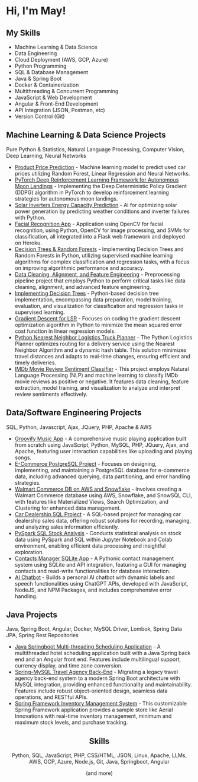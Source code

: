 <h1>Hi, I'm May!</h1>
<h2>My Skills</h2>
<ul>
  <li>Machine Learning & Data Science</li>
  <li>Data Engineering</li>
  <li>Cloud Deployment (AWS, GCP, Azure)</li>  
  <li>Python Programming</li>
  <li>SQL & Database Management</li>  
  <li>Java & Spring Boot</li>
  <li>Docker & Containerization</li>
  <li>Multithreading & Concurrent Programming</li>
  <li>JavaScript & Web Development</li>
  <li>Angular & Front-End Development</li>
  <li>API Integration (JSON, Postman, etc)</li>
  <li>Version Control (Git)</li>
</ul>

<h2>Machine Learning & Data Science Projects</h2>
<p>Pure Python & Statistics, Natural Language Processing, Computer Vision, Deep Learning, Neural Networks</p>

<ul>
  <li><a href="https://github.com/MayCooper/Product-Price-Prediction/blob/main/Final_Used%20Cars_Aug%2030%202021.ipynb" target="_blank">Product Price Prediction</a> - Machine learning model to predict used car prices utilizing Random Forest, Linear Regression and Neural Networks.</li>
  <li><a href="https://github.com/MayCooper/PyTorch-Deep-Reinforcement-Learning-Framework-for-Autonomous-Moon-Landings" target="_blank">PyTorch Deep Reinforcement Learning Framework for Autonomous Moon Landings</a> - Implementing the Deep Deterministic Policy Gradient (DDPG) algorithm in PyTorch to develop reinforcement learning strategies for autonomous moon landings.</li>
  <li><a href="https://github.com/MayCooper/green-energy-production-inverter-prediction" target="_blank">Solar Inverters Energy Capacity Prediction</a> - AI for optimizing solar power generation by predicting weather conditions and inverter failures with Python.</li>
  <li><a href="https://github.com/MayCooper/Facial-Recognition-App" target="_blank">Facial Recognition App</a> - Application using OpenCV for facial recognition, using Python, OpenCV for image processing, and SVMs for classification, all integrated into a Flask web framework and deployed on Heroku.</li>
  <li><a href="https://github.com/MayCooper/Decision-Trees-and-Random-Forests" target="_blank">Decision Trees & Random Forests</a> - Implementing Decision Trees and Random Forests in Python, utilizing supervised machine learning algorithms for complex classification and regression tasks, with a focus on improving algorithmic performance and accuracy.</li>
  <li><a href="https://github.com/MayCooper/Data-Cleaning-Alignment-and-Feature-Engineering" target="_blank">Data Cleaning, Alignment, and Feature Engineering</a> - Preprocessing pipeline project that employs Python to perform critical tasks like data cleaning, alignment, and advanced feature engineering.</li>
  <li><a href="https://github.com/MayCooper/Implementing-Decision-Trees" target="_blank">Implementing Decision Trees</a> - Python-based decision tree implementation, encompassing data preparation, model training, evaluation, and visualization for classification and regression tasks in supervised learning.</li>
  <li><a href="https://github.com/MayCooper/Coding-Gradient-Descent-for-LSR" target="_blank">Gradient Descent for LSR</a> - Focuses on coding the gradient descent optimization algorithm in Python to minimize the mean squared error cost function in linear regression models.</li>
  <li><a href="https://github.com/MayCooper/Python-Nearest-Neighbor-Truck-Logistics-Program" target="_blank">Python Nearest Neighbor Logistics Truck Planner</a> - The Python Logistics Planner optimizes routing for a delivery service using the Nearest Neighbor Algorithm and a dynamic hash table. This solution minimizes travel distances and adapts to real-time changes, ensuring efficient and timely deliveries.</li>
  <li><a href="https://github.com/MayCooper/IMDb-Movie-Review-Sentiment-Analysis" target="_blank">IMDb Movie Review Sentiment Classifier</a> - This project employs Natural Language Processing (NLP) and machine learning to classify IMDb movie reviews as positive or negative. It features data cleaning, feature extraction, model training, and visualization to analyze and interpret review sentiments effectively.</li>
</ul>

<h2>Data/Software Engineering Projects</h2>
<p>SQL, Python, Javascript, Ajax, JQuery, PHP, Apache & AWS</p>

<ul>
  <li><a href="https://github.com/MayCooper/Groovify" target="_blank">Groovify Music App</a> - A comprehensive music playing application built from scratch using JavaScript, Python, MySQL, PHP, JQuery, Ajax, and Apache, featuring user interaction capabilities like uploading and playing songs.</li>
  <li><a href="https://github.com/MayCooper/E-Commerce-PostgreSQL-Project" target="_blank">E-Commerce PostgreSQL Project</a> - Focuses on designing, implementing, and maintaining a PostgreSQL database for e-commerce data, including advanced querying, data partitioning, and error handling strategies.</li>
  <li><a href="https://github.com/MayCooper/Snowflake-SQL-WalmartCommerceDB-AWS-Project" target="_blank">Walmart Commerce DB on AWS and Snowflake</a> - Involves creating a Walmart Commerce database using AWS, Snowflake, and SnowSQL CLI, with features like Materialized Views, Search Optimization, and Clustering for enhanced data management.</li>
  <li><a href="https://github.com/MayCooper/car-dealership-sql-project" target="_blank">Car Dealership SQL Project</a> - A SQL-based project for managing car dealership sales data, offering robust solutions for recording, managing, and analyzing sales information efficiently.</li>
  <li><a href="https://github.com/MayCooper/PySpark-SQL-Stock-Analysis" target="_blank">PySpark SQL Stock Analysis</a> - Conducts statistical analysis on stock data using PySpark and SQL within Jupyter Notebook and Colab environment, enabling efficient data processing and insightful exploration.</li>
  <li><a href="https://github.com/MayCooper/Contacts-Manager-SQLiteApp-Python-API" target="_blank">Contacts Manager SQLite App</a> - A Pythonic contact management system using SQLite and API integration, featuring a GUI for managing contacts and read-write functionalities for database interaction.</li>
  <li><a href="https://github.com/MayCooper/Ai-chatbot" target="_blank">AI Chatbot</a> - Builds a personal AI chatbot with dynamic labels and speech functionalities using ChatGPT APIs, developed with JavaScript, NodeJS, and NPM Packages, and includes comprehensive error handling.</li>
</ul>

<h2>Java Projects</h2>
<p>Java, Spring Boot, Angular, Docker, MySQL Driver, Lombok, Spring Data JPA, Spring Rest Repositories</p>
<ul>
  <li><a href="https://github.com/MayCooper/Java-Multithreading-Scheduling-Application" target="_blank">Java Springboot Multi-threading Scheduling Application</a> - A multithreaded hotel scheduling application built with a Java Spring back end and an Angular front end. Features include multilingual support, currency display, and time zone conversion.</li>
  <li><a href="https://github.com/MayCooper/Spring-MySQL-Angular-Travel-Agency-Back-End" target="_blank">Spring-MySQL Travel Agency Back-End</a> - Migrating a legacy travel agency back-end system to a modern Spring Boot architecture with MySQL integration, providing enhanced functionality and maintainability. Features include robust object-oriented design, seamless data operations, and RESTful APIs.</li>
  <li><a href="https://github.com/MayCooper/Spring-Framework-Inventory-Management-System" target="_blank">Spring Framework Inventory Management System</a> - This customizable Spring Framework application provides a sample store like Aerial Innovations with real-time inventory management, minimum and maximum stock levels, and purchase tracking.</li>
</ul>

<h2 align="center">Skills</h2>

<p align="center">
  Python, SQL, JavaScript, PHP, CSS/HTML, JSON, Linux, Apache, LLMs, AWS, GCP, Azure, Node.js, Git, Java, Springboot, Angular
</p>
<p align="center">
  (and more)
</p>
